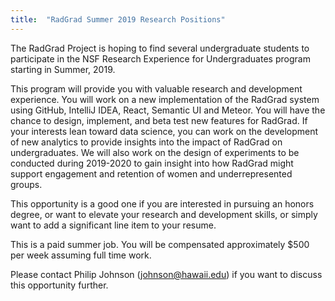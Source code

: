```yaml
---
title:  "RadGrad Summer 2019 Research Positions"
---
```


The RadGrad Project is hoping to find several undergraduate students to participate in the NSF Research Experience for Undergraduates program starting in Summer, 2019.

<!--truncate-->

This program will provide you with valuable research and development experience.  You will work on a new implementation of the RadGrad system using GitHub, IntelliJ IDEA, React, Semantic UI and Meteor. You will have the chance to design, implement, and beta test new features for RadGrad.  If your interests lean toward data science, you can work on the development of new analytics to provide insights into the impact of RadGrad on undergraduates. We will also work on the design of experiments to be conducted during 2019-2020 to gain insight into how RadGrad might support engagement and retention of women and underrepresented groups. 

This opportunity is a good one if you are interested in pursuing an honors degree, or want to elevate your research and development skills, or simply want to add a significant line item to your resume.

This is a paid summer job. You will be compensated approximately $500 per week assuming full time work.

Please contact Philip Johnson (johnson@hawaii.edu) if you want to discuss this opportunity further.

